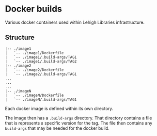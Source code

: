 # Docker builds

Various docker containers used within Lehigh Libraries infrastructure.

## Structure

```
|-- ./image1
|   `-- ./image1/Dockerfile
|   `-- ./image1/.build-args/TAG1
|   `-- ./image1/.build-args/TAG2
|-- ./image2
|   `-- ./image2/Dockerfile
|   `-- ./image2/.build-args/TAG1
...
...
...
|-- ./imageN
|   `-- ./imageN/Dockerfile
|   `-- ./imageN/.build-args/TAG1

```

Each docker image is defined within its own directory.

The image then has a `.build-args` directory. That directory contains a file that is represents a specific version for the tag. The file then contains any `build-args` that may be needed for the docker build.
